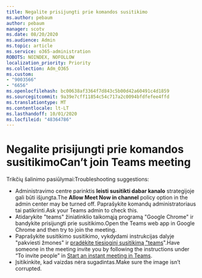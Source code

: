 ```yaml
---
title: Negalite prisijungti prie komandos susitikimo
ms.author: pebaum
author: pebaum
manager: scotv
ms.date: 08/20/2020
ms.audience: Admin
ms.topic: article
ms.service: o365-administration
ROBOTS: NOINDEX, NOFOLLOW
localization_priority: Priority
ms.collection: Adm_O365
ms.custom:
- "9003566"
- "6656"
ms.openlocfilehash: bc00638af3364f7d843c5b00d42a60491c4d1859
ms.sourcegitcommit: 9a39e7cff11854c54c717a2c0094bfdfefee4ffd
ms.translationtype: MT
ms.contentlocale: lt-LT
ms.lasthandoff: 10/01/2020
ms.locfileid: "48364786"
---
```

# <a name="cant-join-teams-meeting"></a><span data-ttu-id="67340-102">Negalite prisijungti prie komandos susitikimo</span><span class="sxs-lookup"><span data-stu-id="67340-102">Can’t join Teams meeting</span></span>

<span data-ttu-id="67340-103">Trikčių šalinimo pasiūlymai:</span><span class="sxs-lookup"><span data-stu-id="67340-103">Troubleshooting suggestions:</span></span>  

- <span data-ttu-id="67340-104">Administravimo centre parinktis  **leisti susitikti dabar kanalo**  strategijoje gali būti išjungta.</span><span class="sxs-lookup"><span data-stu-id="67340-104">The  **Allow Meet Now in channel**  policy option in the admin center may be turned off.</span></span> <span data-ttu-id="67340-105">Paprašykite komandų administratoriaus tai patikrinti.</span><span class="sxs-lookup"><span data-stu-id="67340-105">Ask your Teams admin to check this.</span></span>
- <span data-ttu-id="67340-106">Atidarykite "teams" žiniatinklio taikomąją programą "Google Chrome" ir bandykite prisijungti prie susitikimo.</span><span class="sxs-lookup"><span data-stu-id="67340-106">Open the Teams web app in Google Chrome and then try to join the meeting.</span></span>
- <span data-ttu-id="67340-107">Paprašykite susitikimo susitikimo, vykdydami instrukcijas dalyje "pakviesti žmones" ir  [pradėkite tiesioginį susitikimą "teams](https://support.microsoft.com/office/start-an-instant-meeting-in-teams-ff95e53f-8231-4739-87fa-00b9723f4ef5)".</span><span class="sxs-lookup"><span data-stu-id="67340-107">Have someone in the meeting invite you by following the instructions under “To invite people” in  [Start an instant meeting in Teams](https://support.microsoft.com/office/start-an-instant-meeting-in-teams-ff95e53f-8231-4739-87fa-00b9723f4ef5).</span></span>
- <span data-ttu-id="67340-108">Įsitikinkite, kad vaizdas nėra sugadintas.</span><span class="sxs-lookup"><span data-stu-id="67340-108">Make sure the image isn’t corrupted.</span></span>
